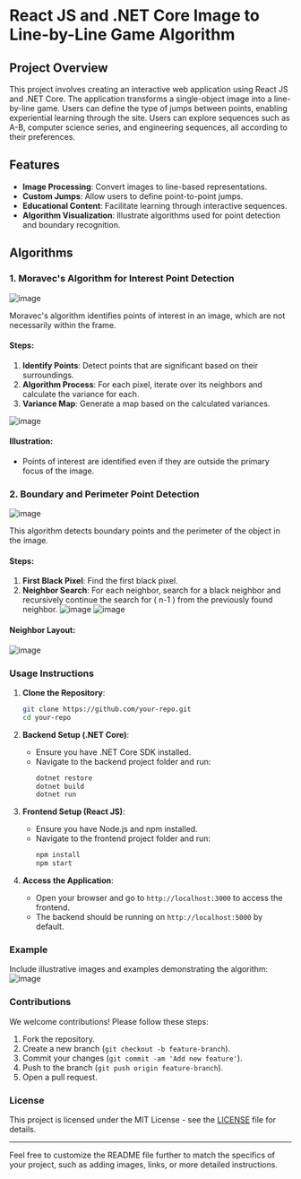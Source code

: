
# React JS and .NET Core Image to Line-by-Line Game Algorithm

## Project Overview

This project involves creating an interactive web application using React JS and .NET Core. The application transforms a single-object image into a line-by-line game. Users can define the type of jumps between points, enabling experiential learning through the site. Users can explore sequences such as A-B, computer science series, and engineering sequences, all according to their preferences.

## Features

- **Image Processing**: Convert images to line-based representations.
- **Custom Jumps**: Allow users to define point-to-point jumps.
- **Educational Content**: Facilitate learning through interactive sequences.
- **Algorithm Visualization**: Illustrate algorithms used for point detection and boundary recognition.

## Algorithms

### 1. Moravec's Algorithm for Interest Point Detection

![image](https://github.com/shira050/KavLekav-server/assets/98688678/a6a6be14-04c5-4735-87f1-34e1ccb0c071)


Moravec's algorithm identifies points of interest in an image, which are not necessarily within the frame.

#### Steps:
1. **Identify Points**: Detect points that are significant based on their surroundings.
2. **Algorithm Process**: For each pixel, iterate over its neighbors and calculate the variance for each.
3. **Variance Map**: Generate a map based on the calculated variances.

![image](https://github.com/shira050/KavLekav-server/assets/98688678/2b063b6e-40d8-4027-b3ee-4eca889d6fe3)

#### Illustration:
- Points of interest are identified even if they are outside the primary focus of the image.

### 2. Boundary and Perimeter Point Detection
![image](https://github.com/shira050/KavLekav-server/assets/98688678/db154b33-dc42-466a-8fff-b8e694d3d97f)


This algorithm detects boundary points and the perimeter of the object in the image.

#### Steps:
1. **First Black Pixel**: Find the first black pixel.
2. **Neighbor Search**: For each neighbor, search for a black neighbor and recursively continue the search for \( n-1 \) from the previously found neighbor.
![image](https://github.com/shira050/KavLekav-server/assets/98688678/1b8a6b80-ef89-4634-8954-f67022ae96ce)
![image](https://github.com/shira050/KavLekav-server/assets/98688678/9ea790c9-89b5-42bb-b8ee-628e422fc851)

#### Neighbor Layout:
![image](https://github.com/shira050/KavLekav-server/assets/98688678/6a9edc37-638c-4a05-ae9c-55adace9f0a2)


### Usage Instructions

1. **Clone the Repository**:
    ```bash
    git clone https://github.com/your-repo.git
    cd your-repo
    ```

2. **Backend Setup (.NET Core)**:
    - Ensure you have .NET Core SDK installed.
    - Navigate to the backend project folder and run:
      ```bash
      dotnet restore
      dotnet build
      dotnet run
      ```

3. **Frontend Setup (React JS)**:
    - Ensure you have Node.js and npm installed.
    - Navigate to the frontend project folder and run:
      ```bash
      npm install
      npm start
      ```

4. **Access the Application**:
    - Open your browser and go to `http://localhost:3000` to access the frontend.
    - The backend should be running on `http://localhost:5000` by default.

### Example

Include illustrative images and examples demonstrating the algorithm:
![image](https://github.com/shira050/KavLekav-server/assets/98688678/aa1ef073-b0d1-4438-85b0-42dba3681777)


### Contributions

We welcome contributions! Please follow these steps:

1. Fork the repository.
2. Create a new branch (`git checkout -b feature-branch`).
3. Commit your changes (`git commit -am 'Add new feature'`).
4. Push to the branch (`git push origin feature-branch`).
5. Open a pull request.

### License

This project is licensed under the MIT License - see the [LICENSE](LICENSE) file for details.

---

Feel free to customize the README file further to match the specifics of your project, such as adding images, links, or more detailed instructions.
